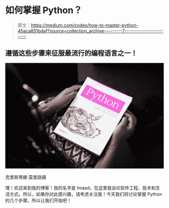 # 如何掌握 Python？

> 原文：<https://medium.com/codex/how-to-master-python-45aca851bdaf?source=collection_archive---------7----------------------->

## 遵循这些步骤来征服最流行的编程语言之一！

![](img/c9f05e7f2200bf462c3040bda13ee7b2.png)

克里斯蒂娜·莫里路摄

嘿！欢迎来到我的博客！我的名字是 Imaad，在这里我谈论软件工程、技术和生活方式。所以，如果你对此感兴趣，请考虑关注我！今天我们将讨论掌握 Python 的几个步骤。所以让我们开始吧！